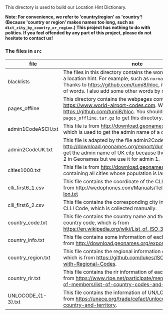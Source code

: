 This directory is used to build our Location Hint Dictionary.

**Note: For convenience, we refer to 'country/region' as 'country'! (Because 'country or region' makes names too long, such as `dict_city_by_country_or_region`.) This project has nothing to do with politics. If you feel offended by any part of this project, please do not hesitate to contact us!**

### The files in `src`

| file                | note                                                         |
| ------------------- | ------------------------------------------------------------ |
| blacklists          | The files in this directory contains the word cannot be used as a location hint. For example, such as `normal` and `sunrise`. Thanks to https://github.com/tumi8/hloc, it helps me find a lot of words. I also add some other words by myslef. |
| pages_offline       | This directory contains the webpages content of https://www.world-airport-codes.com. We get it from https://github.com/tumi8/hloc. You should unzip `pages_offline.tar.gz` to get this directory. |
| admin1CodeASCII.txt | This file is from http://download.geonames.org/export/dump/, which is used to get the admin name of a city. |
| admin2CodeUK.txt    | This file is adapted by the file admin2Codes.txt from http://download.geonames.org/export/dump/, which is used to get the admin name of UK city because the county is as admin 2 in Geonames but we use it for admin 1. |
| cities1000.txt      | This file is from http://download.geonames.org/export/dump/, containing all cities whose population is larger than 1000. |
| clli_first6_1.csv   | This file contains the coordinate of the CLLI Code, which is from http://wedophones.com/Manuals/TelcoData/clli-lat-lon.txt |
| clli_first6_2.csv   | This file contains the corresponding city information of the CLLI Code, which is collected manually. |
| country_code.txt    | This file contains the country name and the corresponding country code, which is from https://en.wikipedia.org/wiki/List_of_ISO_3166_country_codes. |
| country_info.txt    | This file contains some information of each country, which is from http://download.geonames.org/export/dump/ |
| country_region.txt  | This file contains the regional information of each country, which is from https://github.com/lukes/ISO-3166-Countries-with-Regional-Codes. |
| country_rir.txt     | This file contains the rir information of each country, which is from https://www.ripe.net/participate/member-support/list-of-members/list-of-country-codes-and-rirs . |
| UNLOCODE_{1-3}.txt  | This file contains the information of UN/LOCODE, which is from https://unece.org/trade/cefact/unlocode-code-list-country-and-territory. |
